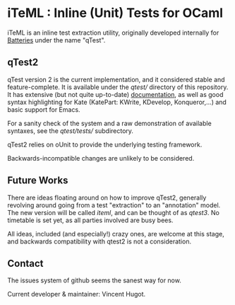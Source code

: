 
# iTeML : Inline (Unit) Tests for OCaml

iTeML is an inline test extraction utility, originally
developed internally for [Batteries][bat] under the
name "qTest".


## qTest2 

qTest version 2 is the current implementation, and it considered stable and
feature-complete. It is available under the _qtest/_ directory of this repository.
It has extensive (but not quite up-to-date) [documentation][doc],
as well as good syntax highlighting for Kate (KatePart: KWrite, KDevelop, Konqueror,...)
and basic support for Emacs.

For a sanity check of the system and a raw demonstration of available syntaxes,
see the _qtest/tests/_ subdirectory.

qTest2 relies on oUnit to provide the underlying testing framework.

Backwards-incompatible changes are unlikely to be considered.

## Future Works

There are ideas floating around on how to improve qTest2, generally revolving
around going from a test "extraction" to an "annotation" model. The new version
will be called _iteml_, and can be thought of as _qtest3_.
No timetable is set yet, as all parties involved are busy bees.

All ideas, included (and especially!) crazy ones, are welcome at this stage,
and backwards compatibility with qtest2 is not a consideration.


## Contact

The issues system of github seems the sanest way for now.

Current developer & maintainer: Vincent Hugot.


[bat]: http://batteries.forge.ocamlcore.org/ "Batteries"
[doc]: http://batteries.vhugot.com/qtest/ "qTest Documentation"